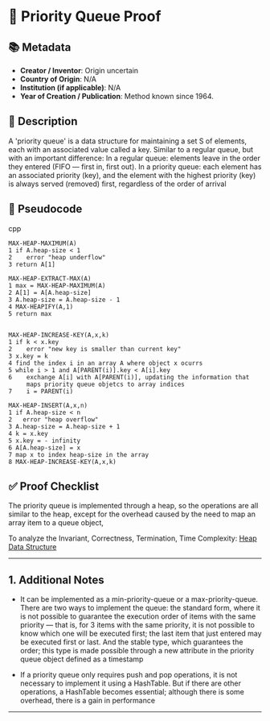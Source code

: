 # 📝 Priority Queue Proof

## 📚 Metadata
- **Creator / Inventor**: Origin uncertain
- **Country of Origin**: N/A
- **Institution (if applicable)**: N/A 
- **Year of Creation / Publication**: Method known since 1964. 

## 📝 Description
A 'priority queue' is a data structure for maintaining a set S of elements, each
with an associated value called a key. Similar to a regular queue, but with an important difference:
    In a regular queue: elements leave in the order they entered (FIFO — first in, first out).
    In a priority queue: each element has an associated priority (key), and the element with the highest priority (key) is always served (removed) first, regardless of the order of arrival


## 📝 Pseudocode
cpp
```
MAX-HEAP-MAXIMUM(A)
1 if A.heap-size < 1
2    error "heap underflow"
3 return A[1]

MAX-HEAP-EXTRACT-MAX(A)
1 max = MAX-HEAP-MAXIMUM(A)
2 A[1] = A[A.heap-size]
3 A.heap-size = A.heap-size - 1
4 MAX-HEAPIFY(A,1)
5 return max


MAX-HEAP-INCREASE-KEY(A,x,k)
1 if k < x.key
2    error "new key is smaller than current key"
3 x.key = k
4 find the index i in an array A where object x ocurrs
5 while i > 1 and A[PARENT(i)].key < A[i].key
6    exchange A[i] with A[PARENT(i)], updating the information that
     maps priority queue objetcs to array indices
7    i = PARENT(i)

MAX-HEAP-INSERT(A,x,n)
1 if A.heap-size < n
2   error "heap overflow"
3 A.heap-size = A.heap-size + 1
4 k = x.key
5 x.key = - infinity
6 A[A.heap-size] = x
7 map x to index heap-size in the array
8 MAX-HEAP-INCREASE-KEY(A,x,k)
```

## ✅ Proof Checklist

The priority queue is implemented through a heap, so the operations are all similar to the heap, except for the overhead caused by the need to map an array item to a queue object, 

To analyze the Invariant, Correctness, Termination, Time Complexity: [Heap Data Structure](../heap/README.md)  

---

## 1. Additional Notes


- It can be implemented as a min-priority-queue or a max-priority-queue. There are two ways to implement the queue: the standard form, where it is not possible to guarantee the execution order of items with the same priority — that is, for 3 items with the same priority, it is not possible to know which one will be executed first; the last item that just entered may be executed first or last. And the stable type, which guarantees the order; this type is made possible through a new attribute in the priority queue object defined as a timestamp

- If a priority queue only requires push and pop operations, it is not necessary to implement it using a HashTable. But if there are other operations, a HashTable becomes essential; although there is some overhead, there is a gain in performance

---
